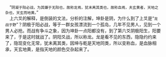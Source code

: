 &emsp;“``阴凝于阳必战，为其嫌于无阳也，故称龙焉，犹未离其类也，故称血焉，夫玄黄者，天地之杂也，天玄而地黄。``”<br>&emsp;上六爻的解释，是倒装的文法，分析的注解，坤卦是阴，为什么到了上爻是“``龙战于野``”？阴极于阳必战，等于一群女孩漂流到一个孤岛，几年不见男人，见到一个男人必抢。而战有争斗之象，因为坤卦一点阳都没有，到了第六爻阴极阳生，阳要来了，于是这时就战了。阴阳爻战，所以称龙。龙是看不见的东西，隐隐约约来了，隐现变化无常，犹未离其类，因坤与乾是天地同类，所以变称血，是血脉相承，天玄地黄，是指天地的颜色交杂起来了。<br>